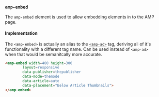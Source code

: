 <!---
Copyright 2015 The AMP HTML Authors. All Rights Reserved.

Licensed under the Apache License, Version 2.0 (the "License");
you may not use this file except in compliance with the License.
You may obtain a copy of the License at

      http://www.apache.org/licenses/LICENSE-2.0

Unless required by applicable law or agreed to in writing, software
distributed under the License is distributed on an "AS-IS" BASIS,
WITHOUT WARRANTIES OR CONDITIONS OF ANY KIND, either express or implied.
See the License for the specific language governing permissions and
limitations under the License.
-->
### <a name="amp-embed"></a> `amp-embed`

The `amp-embed` element is used to allow embedding elements in to the AMP page.

#### Implementation

The `<amp-embed>` is actually an alias to the [`<amp-ad>`](amp-ad.md)  tag, deriving all of it's functionality with a different tag name. 
Can be used instead of `<amp-ad>` when that would be semanitcally more accurate.  

```html
<amp-embed width=400 height=300
        layout=responsive
        data-publisher=thepublisher
        data-mode=themode
        data-article=auto
        data-placement="Below Article Thumbnails">
</amp-embed>
```